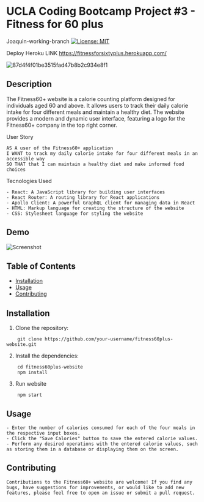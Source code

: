 # UCLA Coding Bootcamp Project #3 - Fitness for 60 plus

Joaquin-working-branch
[![License: MIT](https://img.shields.io/badge/License-MIT-brightgreen.svg)](https://opensource.org/licenses/MIT)


 Deploy Heroku LINK https://fitnessforsixtyplus.herokuapp.com/


![87d4f4f01be3515fad47b8b2c934e8f1](https://github.com/404ismagic/FITNESS-FOR-60-PLUS/assets/116915664/d00c2bf4-d0c0-48f1-96ef-c54897051ee2)









## Description

The Fitness60+ website is a calorie counting platform designed for individuals aged 60 and above. It allows users to track their daily calorie intake for four different meals and maintain a healthy diet. The website provides a modern and dynamic user interface, featuring a logo for the Fitness60+ company in the top right corner.

User Story
```
AS A user of the Fitness60+ application
I WANT to track my daily calorie intake for four different meals in an accessible way 
SO THAT that I can maintain a healthy diet and make informed food choices
```
Tecnologies Used
```
- React: A JavaScript library for building user interfaces
- React Router: A routing library for React applications
- Apollo Client: A powerful GraphQL client for managing data in React
- HTML: Markup language for creating the structure of the website
- CSS: Stylesheet language for styling the website

```

## Demo
![Screenshot](images/screenshot.png)

## Table of Contents

- [Installation](#installation)
- [Usage](#usage)
- [Contributing](#Contributing)

## Installation

1. Clone the repository:
```
    git clone https://github.com/your-username/fitness60plus-website.git
```

2. Install the dependencies:
```
    cd fitness60plus-website
    npm install
```
3. Run website
```
    npm start
```
## Usage
```
- Enter the number of calories consumed for each of the four meals in the respective input boxes.
- Click the "Save Calories" button to save the entered calorie values.
- Perform any desired operations with the entered calorie values, such as storing them in a database or displaying them on the screen.
```
## Contributing
```
Contributions to the Fitness60+ website are welcome! If you find any bugs, have suggestions for improvements, or would like to add new features, please feel free to open an issue or submit a pull request.
```
